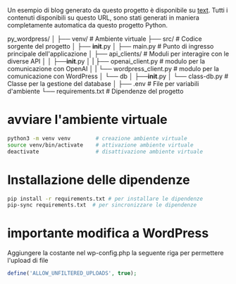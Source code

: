 Un esempio di blog generato da questo progetto è disponibile su [text](https://egreenkarma.com/). Tutti i contenuti disponibili su questo URL, sono stati generati in maniera completamente automatica da questo progetto Python.



py_wordpress/
│
├── venv/                  # Ambiente virtuale
├── src/                   # Codice sorgente del progetto
│   ├── __init__.py
│   ├── main.py            # Punto di ingresso principale dell'applicazione
│   ├── api_clients/       # Moduli per interagire con le diverse API
│   │   ├──__init__.py
│   |   ├── openai_client.py        # modulo per la comunicazione con OpenAI
│   |   └── wordpress_client.py     # modulo per la comunicazione con WordPress
│   └── db
│        ├──__init__.py
│        └── class-db.py   # Classe per la gestione del database 
│ 
├── .env                   # File per variabili d'ambiente
└── requirements.txt       # Dipendenze del progetto


# avviare l'ambiente virtuale
```bash
python3 -m venv venv        # creazione ambiente virtuale
source venv/bin/activate    # attivazione ambiente virtuale
deactivate                  # disattivazione ambiente virtuale
```

# Installazione delle dipendenze
```bash
pip install -r requirements.txt # per installare le dipendenze
pip-sync requirements.txt  # per sincronizzare le dipendenze
```

# importante modifica a WordPress
Aggiungere la costante nel wp-config.php la seguente riga per permettere l'upload di file
````php
define('ALLOW_UNFILTERED_UPLOADS', true);
````

